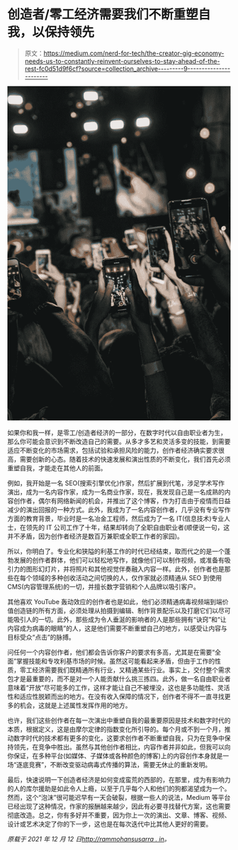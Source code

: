 # 创造者/零工经济需要我们不断重塑自我，以保持领先

> 原文：<https://medium.com/nerd-for-tech/the-creator-gig-economy-needs-us-to-constantly-reinvent-ourselves-to-stay-ahead-of-the-rest-fc0d51d9f6cf?source=collection_archive---------9----------------------->

![](img/68f9f25e6d405a38518d9106ffac89ba.png)

如果你和我一样，是零工/创造者经济的一部分，在数字时代以自由职业者为生，那么你可能会意识到不断改造自己的需要。从多才多艺和灵活多变的技能，到需要适应不断变化的市场需求，包括试验和承担风险的能力，创作者经济确实要求很高，需要创新的心态。随着技术的快速发展和演出性质的不断变化，我们首先必须重塑自我，才能走在其他人的前面。

例如，我开始是一名 SEO(搜索引擎优化)作家，然后扩展到代笔，涉足学术写作演出，成为一名内容作家，成为一名商业作家，现在，我发现自己是一名成熟的内容创作者，偶尔有网络新闻的机会，并推出了这个博客，作为打击由于疫情而日益减少的演出回报的一种方式。此外，我成为了一名内容创作者，几乎没有专业写作方面的教育背景，毕业时是一名冶金工程师，然后成为了一名 IT(信息技术)专业人士，在领先的 IT 公司工作了十年，结果却转向了全职自由职业者(顺便说一句，这并不矛盾，因为创作者经济是数百万兼职或全职工作者的家园)。

所以，你明白了。专业化和狭隘的利基工作的时代已经结束，取而代之的是一个蓬勃发展的创作者群体，他们可以轻松地写作，就像他们可以制作视频，或准备有吸引力的图形幻灯片，并将照片和其他视觉伴奏融入内容一样。此外，创作者也是那些在每个领域的多种创收活动之间切换的人，仅作家就必须精通从 SEO 到使用 CMS(内容管理系统)的一切，并擅长数字营销和个人品牌以吸引客户。

其他喜欢 YouTube 轰动效应的创作者也是如此，他们必须精通病毒视频端到端价值创造链的所有方面，必须处理从拍摄到编辑、制作背景配乐以及打磨它们以尽可能吸引人的一切。此外，那些成为令人垂涎的影响者的人是那些拥有“诀窍”和“让内容成为病毒的眼睛”的人，这是他们需要不断重塑自己的地方，以感受让内容与目标受众“点击”的脉搏。

问任何一个内容创作者，他们都会告诉你客户的要求有多高，尤其是在需要“全面”掌握技能和专攻利基市场的时候。虽然这可能看起来矛盾，但由于工作的性质，零工经济需要我们既精通所有行业，又精通某些行业。事实上，交付整个需求包才是最重要的，而不是对一个人能贡献什么挑三拣四。此外，做一名自由职业者意味着“开放”尽可能多的工作，这样才能让自己不被埋没，这也是多功能性、灵活性和适应性脱颖而出的地方。在没有收入保障的情况下，创作者不得不一直寻找更多的机会，这就是上述属性发挥作用的地方。

也许，我们这些创作者在每一次演出中重塑自我的最重要原因是技术和数字时代的本质，根据定义，这是由摩尔定律的指数变化所引导的。每个月或不到一个月，推动数字时代的技术都有更多的变化，这要求创作者不断重塑自我，只为在竞争中保持领先，在竞争中胜出。虽然与其他创作者相比，内容作者并非如此，但我可以向你保证，在多种平台(如媒体、子媒体或各种颜色的博客)上的内容创作本身就是一场“逐底竞赛”，不断改变驱动病毒式传播的算法，需要无休止的重新发明。

最后，快速说明一下创造者经济是如何变成蛮荒的西部的，在那里，成为有影响力的人的库尔援助是如此令人上瘾，以至于几乎每个人和他们的狗都渴望成为一个。然而，这个“泡沫”很可能迟早有一天会破裂，根据一些人的说法，Medium 等平台已经出现了这种情况，作家的报酬越来越少，因此有必要寻找替代方案，这也需要彻底改造。总之，你有多好并不重要，因为你上一次的演出、文章、博客、视频、设计或艺术决定了你的下一步，这也是在每次迭代中比其他人更好的需要。

*原载于 2021 年 12 月 12 日*[*http://rammohansusarra . in*](https://rammohansusarla.in/2021/12/12/the-creator-gig-economy-needs-us-to-constantly-reinvent-ourselves-to-stay-ahead-of-the-rest/)*。*